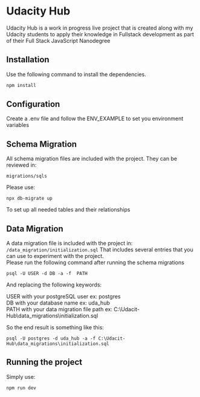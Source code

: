 # Udacity Hub

Udacity Hub is a work in progress live project that is created along with my Udacity students to apply their knowledge in Fullstack development as part of their Full Stack JavaScript Nanodegree

## Installation

Use the following command to install the dependencies.    

```bash
npm install
```

## Configuration

Create a .env file and follow the ENV_EXAMPLE to set you environment variables    

## Schema Migration

All schema migration files are included with the project. They can be reviewed in:    
```
migrations/sqls
```
Please use:
```
npx db-migrate up
```
To set up all needed tables and their relationships

## Data Migration

A data migration file is included with the project in:   
``
/data_migration/initialization.sql
``
That includes several entries that you can use to experiment with the project.    
Please run the following command after running the schema migrations    
```
psql -U USER -d DB -a -f  PATH
```
And replacing the following keywords:

USER with your postgreSQL user ex: postgres    
DB with your database name ex: uda_hub    
PATH with your data migration file path ex: C:\Udacit-Hub\data_migrations\initialization.sql    

So the end result is something like this:    

```
psql -U postgres -d uda_hub -a -f C:\Udacit-Hub\data_migrations\initialization.sql
```

## Running the project    

Simply use:   
```
npm run dev
```
